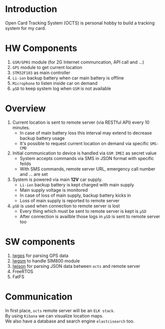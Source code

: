 # Introduction 
Open Card Tracking System (OCTS) is personal hobby to build a tracking system for my card.  

# HW Components 
1. `GSM/GPRS` module (for 2G Internet communcation, API call and ...)
2. `GPS` module to get current location 
3. `STM32F103` as main controller
4. `Li-ion` backup battery when car main battery is offline
5. `Microphone` to listen inside car on demand 
6. `µSD` to keep system log when `GSM` is not available 

# Overview 
1. Current location is sent to remote server (via RESTful API) every 10 minutes.
   - In case of main battery loss this interval may extend to decrease backup battery usage 
   - It's possible to request current location on demand via specific `SMS-CMD` 
3. Initial communication to device is handled via `GSM IMEI` as secret value 
   - System accepts commands via SMS in JSON format with specific feilds 
   - With SMS commands, remote server URL, emergency call number and ... are set 
5. System is powered via main **12V** car supply.
   - `Li-ion` backup battery is kept charged with main supply
   - Main supply voltage is monitored 
   - In case of loss of main supply, backup battery kicks in
   - Loss of main supply is reported to remote server 
7. `µSD` is used when connection to remote server is lost
   - Every thing which must be sent to remote server is kept is `µSD`
   - After connection is availble those logs in `µSD` is sent to remote server too

# SW components 
1. [lwgps](https://github.com/MaJerle/lwgps) for parsing GPS data
2. [lwgsm](https://github.com/MaJerle/lwgsm) to handle SIM800 module 
3. [lwjson](https://github.com/MaJerle/lwjson) for parsing JSON data between `octs` and remote server
4. FreeRTOS
5. FatFS

# Communication 
In first place, `octs` remote server will be an `ELK stack`.  
By using `Kibana` we can visualize location maps.  
We also have a database and search engine `elastcisearch` too.
